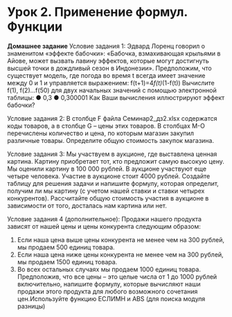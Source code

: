 # Урок 2. Применение формул. Функции

**Домашнее задание**
Условие задания 1:
Эдвард Лоренц говорил о знаменитом «эффекте бабочки»: «Бабочка,
взмахивающая крыльями в Айове, может вызвать лавину эффектов, которые могут достигнуть высшей
точки в дождливый сезон в Индонезии».
Предположим, что существует модель, где погода во время t всегда имеет значение между 0 и 1 и
управляется выражением:
f(t+1)=4*f(t)*(1-f(t))
Вычислите f(1), f(2)…f(50) для двух начальных значений с помощью электронной таблицы:
● 0,3
● 0,300001
Как Ваши вычисления иллюстрируют эффект бабочки?

Условие задания 2:
В столбце F файла Cеминар2_дз2.xlsx содержатся коды товаров, а в столбце G –
цены этих товаров. В столбцах М-О перечислены количество и цена, по которым магазин закупил
различные товары.
Определите общую стоимость закупок магазина.

Условие задания 3:
Мы участвуем в аукционе, где выставлена ценная картина. Картину приобретает
тот, кто предложит самую высокую цену. Мы оценили картину в 100 000 рублей. В аукционе участвуют
еще четыре человека. Участие в аукционе стоит 4000 рублей.
Создайте таблицу для решения задачи и напишите формулу, которая определит, получим ли мы
картину (с учетом нашей ставки и ставки четырех конкурентов).
Рассчитайте общую стоимость участия в аукционе в зависимости от того, досталась нам картина или
нет.

Условие задания 4 (дополнительное):
Продажи нашего продукта зависят от нашей цены и цены конкурента следующим образом:
1. Если наша цена выше цены конкурента не менее чем на 300 рублей, мы продаем 500 единиц
товара.
2. Если наша цена ниже цены конкурента не менее чем на 300 рублей, мы продаем 1500 единиц
товара.
3. Во всех остальных случаях мы продаем 1000 единиц товара.
Предположив, что все цены – это целые числа от 1 до 1000 рублей включительно, напишите формулу,
которые вычисляют наши продажи этого продукта для любого возможного сочетания цен.Используйте
функцию ЕСЛИМН и ABS (для поиска модуля разницы)
